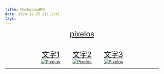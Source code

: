 ```yaml
---
title: Markdown进阶
date: 2024-12-25 21:11:41
tags:
---
```

<div style="text-align: center; font-size: 24px;">
  <a href="https://pixelos.net/">pixelos</a>
</div>
<br><br>
<div style="display: flex; justify-content: center; align-items: center; text-align: center;">
  <div style="margin-right: 20px;">
    <a href="https://pixelos.net/" style="font-size: 24px;">文字1</a>
    <br />
    <a href="https://pixelos.net/">
      <img src="https://pixelos.net/_next/image?url=%2F_next%2Fstatic%2Fmedia%2FPixelFrame.73391084.webp&w=384&q=75" alt="Pixelos" />
    </a>
  </div>
  <div style="margin-left: 20px; margin-right: 20px;">
    <a href="https://pixelos.net/" style="font-size: 24px;">文字2</a>
    <br />
    <a href="https://pixelos.net/">
      <img src="https://pixelos.net/_next/image?url=%2F_next%2Fstatic%2Fmedia%2FPixelFrame.73391084.webp&w=384&q=75" alt="Pixelos" />
    </a>
  </div>
  <div style="margin-left: 20px;">
    <a href="https://pixelos.net/" style="font-size: 24px;">文字3</a>
    <br />
    <a href="https://pixelos.net/">
      <img src="https://pixelos.net/_next/image?url=%2F_next%2Fstatic%2Fmedia%2FPixelFrame.73391084.webp&w=384&q=75" alt="Pixelos" />
    </a>
  </div>
</div>

---
